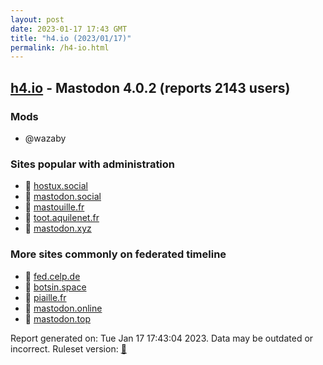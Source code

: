 ```yaml
---
layout: post
date: 2023-01-17 17:43 GMT
title: "h4.io (2023/01/17)"
permalink: /h4-io.html
---
```


## [h4.io](https://h4.io) - Mastodon 4.0.2 (reports 2143 users)

### Mods
 * @wazaby

### Sites popular with administration

* 🐘 [hostux.social](/hostux-social.html)
* 🐘 [mastodon.social](/mastodon-social.html)
* 🐘 [mastouille.fr](/mastouille-fr.html)
* 🐘 [toot.aquilenet.fr](/toot-aquilenet-fr.html)
* 🐘 [mastodon.xyz](/mastodon-xyz.html)

### More sites commonly on federated timeline

* 🐘 [fed.celp.de](/fed-celp-de.html)
* 🐘 [botsin.space](/botsin-space.html)
* 🐘 [piaille.fr](/piaille-fr.html)
* 🐘 [mastodon.online](/mastodon-online.html)
* 🐘 [mastodon.top](/mastodon-top.html)

Report generated on: Tue Jan 17 17:43:04 2023. Data may be outdated or incorrect.
Ruleset version: [🧁](/version-cupcake)
